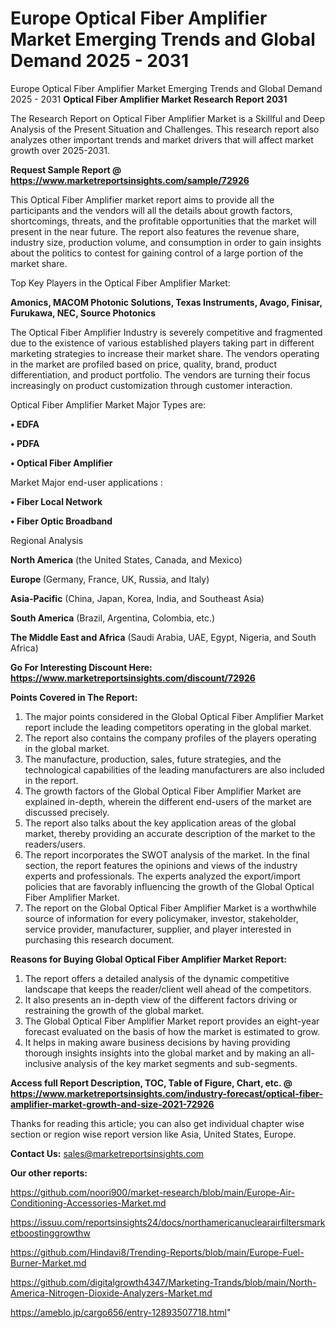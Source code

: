 # Europe Optical Fiber Amplifier Market Emerging Trends and Global Demand 2025 - 2031
Europe Optical Fiber Amplifier Market Emerging Trends and Global Demand 2025 - 2031
<strong>Optical Fiber Amplifier Market Research Report 2031</strong>

The Research Report on Optical Fiber Amplifier Market is a Skillful and Deep Analysis of the Present Situation and Challenges. This research report also analyzes other important trends and market drivers that will affect market growth over 2025-2031.

<strong>Request Sample Report @ <a href=https://www.marketreportsinsights.com/sample/72926>https://www.marketreportsinsights.com/sample/72926</a></strong>

This Optical Fiber Amplifier market report aims to provide all the participants and the vendors will all the details about growth factors, shortcomings, threats, and the profitable opportunities that the market will present in the near future. The report also features the revenue share, industry size, production volume, and consumption in order to gain insights about the politics to contest for gaining control of a large portion of the market share.

Top Key Players in the Optical Fiber Amplifier Market:

<strong>Amonics, MACOM Photonic Solutions, Texas Instruments, Avago, Finisar, Furukawa, NEC, Source Photonics</strong>

The Optical Fiber Amplifier Industry is severely competitive and fragmented due to the existence of various established players taking part in different marketing strategies to increase their market share. The vendors operating in the market are profiled based on price, quality, brand, product differentiation, and product portfolio. The vendors are turning their focus increasingly on product customization through customer interaction.

Optical Fiber Amplifier Market Major Types are:

<strong>• EDFA

• PDFA

• Optical Fiber Amplifier</strong>

Market Major end-user applications :

<strong>• Fiber Local Network

• Fiber Optic Broadband</strong>

Regional Analysis

</u><strong><b>North America</b></strong> (the United States, Canada, and Mexico)

<strong><b>Europe </b></strong>(Germany, France, UK, Russia, and Italy)

<strong><b>Asia-Pacific</b></strong> (China, Japan, Korea, India, and Southeast Asia)

<strong><b>South America</b></strong> (Brazil, Argentina, Colombia, etc.)

<strong><b>The Middle East and Africa</b></strong> (Saudi Arabia, UAE, Egypt, Nigeria, and South Africa)

<strong>Go For Interesting Discount Here: <a href=https://www.marketreportsinsights.com/discount/72926>https://www.marketreportsinsights.com/discount/72926</a></strong>

<strong>Points Covered in The Report:</strong>
<ol>
  <li>The major points considered in the Global Optical Fiber Amplifier Market report include the leading competitors operating in the global market.</li>
  <li>The report also contains the company profiles of the players operating in the global market.</li>
  <li>The manufacture, production, sales, future strategies, and the technological capabilities of the leading manufacturers are also included in the report.</li>
  <li>The growth factors of the Global Optical Fiber Amplifier Market are explained in-depth, wherein the different end-users of the market are discussed precisely.</li>
  <li>The report also talks about the key application areas of the global market, thereby providing an accurate description of the market to the readers/users.</li>
  <li>The report incorporates the SWOT analysis of the market. In the final section, the report features the opinions and views of the industry experts and professionals. The experts analyzed the export/import policies that are favorably influencing the growth of the Global Optical Fiber Amplifier Market.</li>
  <li>The report on the Global Optical Fiber Amplifier Market is a worthwhile source of information for every policymaker, investor, stakeholder, service provider, manufacturer, supplier, and player interested in purchasing this research document.</li>
</ol>
<strong>Reasons for Buying Global Optical Fiber Amplifier Market Report:</strong>

<ol>
  <li>The report offers a detailed analysis of the dynamic competitive landscape that keeps the reader/client well ahead of the competitors.</li>
  <li>It also presents an in-depth view of the different factors driving or restraining the growth of the global market.</li>
  <li>The Global Optical Fiber Amplifier Market report provides an eight-year forecast evaluated on the basis of how the market is estimated to grow.</li>
  <li>It helps in making aware business decisions by having providing thorough insights insights into the global market and by making an all-inclusive analysis of the key market segments and sub-segments.</li>
</ol>
<strong>Access full Report Description, TOC, Table of Figure, Chart, etc. @ <a href=https://www.marketreportsinsights.com/industry-forecast/optical-fiber-amplifier-market-growth-and-size-2021-72926>https://www.marketreportsinsights.com/industry-forecast/optical-fiber-amplifier-market-growth-and-size-2021-72926</a></strong>


Thanks for reading this article; you can also get individual chapter wise section or region wise report version like Asia, United States, Europe.

<strong>Contact Us:</strong>
sales@marketreportsinsights.com

<strong>Our other reports:</strong>

<a href=https://github.com/noori900/market-research/blob/main/Europe-Air-Conditioning-Accessories-Market.md>https://github.com/noori900/market-research/blob/main/Europe-Air-Conditioning-Accessories-Market.md</a>

<a href=https://issuu.com/reportsinsights24/docs/northamericanuclearairfiltersmarketboostinggrowthw>https://issuu.com/reportsinsights24/docs/northamericanuclearairfiltersmarketboostinggrowthw</a>

<a href=https://github.com/Hindavi8/Trending-Reports/blob/main/Europe-Fuel-Burner-Market.md>https://github.com/Hindavi8/Trending-Reports/blob/main/Europe-Fuel-Burner-Market.md</a>

<a href=https://github.com/digitalgrowth4347/Marketing-Trands/blob/main/North-America-Nitrogen-Dioxide-Analyzers-Market.md>https://github.com/digitalgrowth4347/Marketing-Trands/blob/main/North-America-Nitrogen-Dioxide-Analyzers-Market.md</a>

<a href=https://ameblo.jp/cargo656/entry-12893507718.html>https://ameblo.jp/cargo656/entry-12893507718.html</a>"
